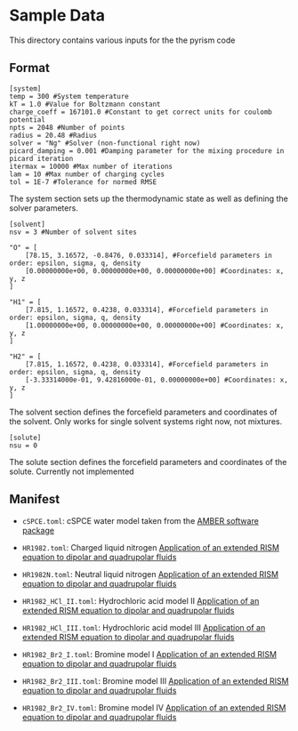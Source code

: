 # Sample Data

This directory contains various inputs for the the pyrism code

## Format
```
[system]
temp = 300 #System temperature
kT = 1.0 #Value for Boltzmann constant 
charge_coeff = 167101.0 #Constant to get correct units for coulomb potential
npts = 2048 #Number of points
radius = 20.48 #Radius
solver = "Ng" #Solver (non-functional right now)
picard_damping = 0.001 #Damping parameter for the mixing procedure in picard iteration
itermax = 10000 #Max number of iterations
lam = 10 #Max number of charging cycles 
tol = 1E-7 #Tolerance for normed RMSE 
```

The system section sets up the thermodynamic state as well as defining the solver parameters.

```
[solvent]
nsv = 3 #Number of solvent sites

"O" = [
    [78.15, 3.16572, -0.8476, 0.033314], #Forcefield parameters in order: epsilon, sigma, q, density
    [0.00000000e+00, 0.00000000e+00, 0.00000000e+00] #Coordinates: x, y, z
]

"H1" = [
    [7.815, 1.16572, 0.4238, 0.033314], #Forcefield parameters in order: epsilon, sigma, q, density
    [1.00000000e+00, 0.00000000e+00, 0.00000000e+00] #Coordinates: x, y, z
] 

"H2" = [
    [7.815, 1.16572, 0.4238, 0.033314], #Forcefield parameters in order: epsilon, sigma, q, density
    [-3.33314000e-01, 9.42816000e-01, 0.00000000e+00] #Coordinates: x, y, z
]
```

The solvent section defines the forcefield parameters and coordinates of the solvent. Only works for single solvent systems right now, not mixtures.

```
[solute]
nsu = 0
```

The solute section defines the forcefield parameters and coordinates of the solute. Currently not implemented


<!--- 
## Including package data

Modify your package's `setup.py` file and the `setup()` command. Include the 
[`package_data`](http://setuptools.readthedocs.io/en/latest/setuptools.html#basic-use) keyword and point it at the 
correct files.
--->
## Manifest

* `cSPCE.toml`: cSPCE water model taken from the [AMBER software package](https://ambermd.org/index.php)

* `HR1982.toml`: Charged liquid nitrogen [Application of an extended RISM equation to dipolar and quadrupolar fluids](https://aip.scitation.org/doi/abs/10.1063/1.443606)

* `HR1982N.toml`: Neutral liquid nitrogen [Application of an extended RISM equation to dipolar and quadrupolar fluids](https://aip.scitation.org/doi/abs/10.1063/1.443606)

* `HR1982_HCl_II.toml`: Hydrochloric acid model II [Application of an extended RISM equation to dipolar and quadrupolar fluids](https://aip.scitation.org/doi/abs/10.1063/1.443606)

* `HR1982_HCl_III.toml`: Hydrochloric acid model III [Application of an extended RISM equation to dipolar and quadrupolar fluids](https://aip.scitation.org/doi/abs/10.1063/1.443606)

* `HR1982_Br2_I.toml`: Bromine model I [Application of an extended RISM equation to dipolar and quadrupolar fluids](https://aip.scitation.org/doi/abs/10.1063/1.443606)

* `HR1982_Br2_III.toml`: Bromine model III [Application of an extended RISM equation to dipolar and quadrupolar fluids](https://aip.scitation.org/doi/abs/10.1063/1.443606)

* `HR1982_Br2_IV.toml`: Bromine model IV [Application of an extended RISM equation to dipolar and quadrupolar fluids](https://aip.scitation.org/doi/abs/10.1063/1.443606)
